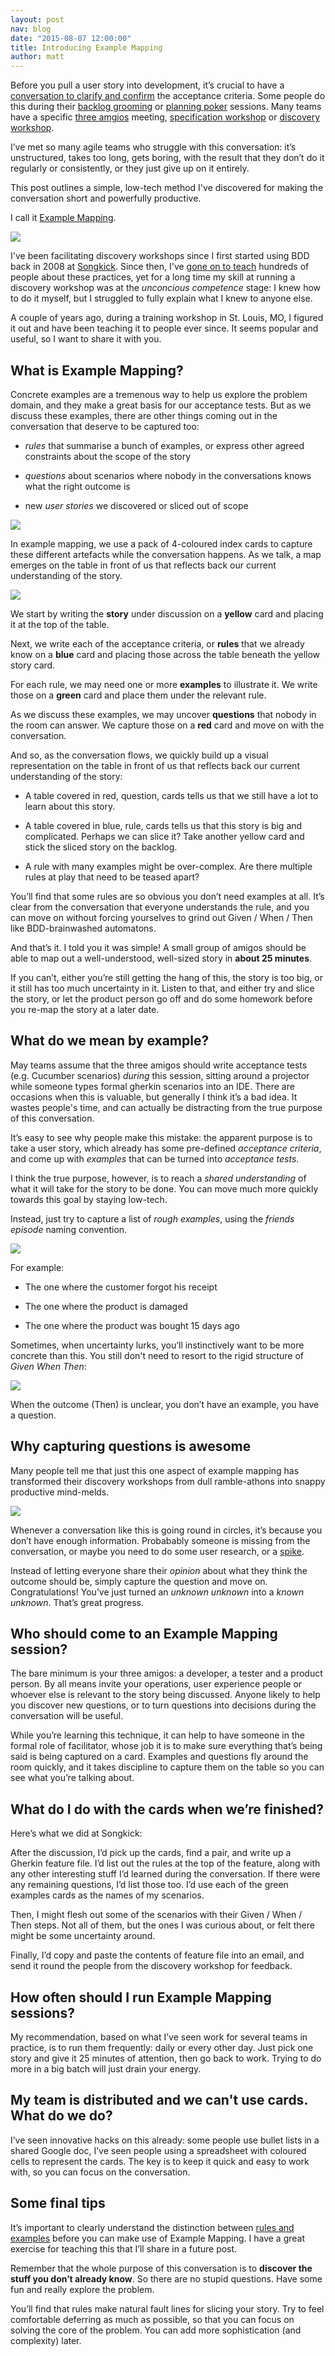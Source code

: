 ```yaml
---
layout: post
nav: blog
date: "2015-08-07 12:00:00"
title: Introducing Example Mapping
author: matt
---
```


Before you pull a user story into development, it’s crucial to have a
[conversation to clarify and
confirm](<http://ronjeffries.com/xprog/articles/expcardconversationconfirmation/>)
the acceptance criteria. Some people do this during their [backlog
grooming](<http://scrummethodology.com/scrum-backlog-grooming/>) or [planning
poker](<https://www.mountaingoatsoftware.com/agile/planning-poker>) sessions.
Many teams have a specific [three
amgios](<http://www.velocitypartners.net/blog/2014/02/11/the-3-amigos-in-agile-teams/>)
meeting, [specification
workshop](<http://gojko.net/2008/11/12/specification-workshops-an-agile-way-to-get-better-requirements/>)
or [discovery
workshop](<http://dannorth.net/2010/08/30/introducing-deliberate-discovery/>).

I’ve met so many agile teams who struggle with this conversation: it’s
unstructured, takes too long, gets boring, with the result that they don’t do it
regularly or consistently, or they just give up on it entirely.

This post outlines a simple, low-tech method I've discovered for making the
conversation short and powerfully productive.

I call it [Example Mapping](<https://twitter.com/search?q=%23ExampleMapping>).

![](<../../../static/public/images/blog/example-mapping/title.jpg>)

I've been facilitating discovery workshops since I first started using BDD back
in 2008 at [Songkick](<http://www.songkick.com/>). Since then, I've [gone on to
teach](<http://cucumber.io/training>) hundreds of people about these practices,
yet for a long time my skill at running a discovery workshop was at the
*unconcious competence* stage: I knew how to do it myself, but I struggled to
fully explain what I knew to anyone else.

A couple of years ago, during a training workshop in St. Louis, MO, I figured it
out and have been teaching it to people ever since. It seems popular and useful,
so I want to share it with you.

What is Example Mapping?
------------------------

Concrete examples are a tremenous way to help us explore the problem domain, and
they make a great basis for our acceptance tests. But as we discuss these
examples, there are other things coming out in the conversation that deserve to
be captured too:

-   *rules* that summarise a bunch of examples, or express other agreed
    constraints about the scope of the story

-   *questions* about scenarios where nobody in the conversations knows what the
    right outcome is

-   new *user stories* we discovered or sliced out of scope

![](<../../../static/public/images/blog/example-mapping/4-cards.jpg>)

In example mapping, we use a pack of 4-coloured index cards to capture these
different artefacts while the conversation happens. As we talk, a map emerges on
the table in front of us that reflects back our current understanding of the
story.

![](<../../../static/public/images/blog/example-mapping/map.jpg>)

We start by writing the **story** under discussion on a **yellow** card and
placing it at the top of the table.

Next, we write each of the acceptance criteria, or **rules** that we already
know on a **blue** card and placing those across the table beneath the yellow
story card.

For each rule, we may need one or more **examples** to illustrate it. We write
those on a **green** card and place them under the relevant rule.

As we discuss these examples, we may uncover **questions** that nobody in the
room can answer. We capture those on a **red** card and move on with the
conversation.

And so, as the conversation flows, we quickly build up a visual representation
on the table in front of us that reflects back our current understanding of the
story:

-   A table covered in red, question, cards tells us that we still have a lot to
    learn about this story.

-   A table covered in blue, rule, cards tells us that this story is big and
    complicated. Perhaps we can slice it? Take another yellow card and stick the
    sliced story on the backlog.

-   A rule with many examples might be over-complex. Are there multiple rules at
    play that need to be teased apart?

You’ll find that some rules are so obvious you don’t need examples at all. It’s
clear from the conversation that everyone understands the rule, and you can move
on without forcing yourselves to grind out Given / When / Then like
BDD-brainwashed automatons.

And that’s it. I told you it was simple! A small group of amigos should be able
to map out a well-understood, well-sized story in **about 25 minutes**.

If you can’t, either you’re still getting the hang of this, the story is too
big, or it still has too much uncertainty in it. Listen to that, and either try
and slice the story, or let the product person go off and do some homework
before you re-map the story at a later date.

What do we mean by example?
---------------------------

May teams assume that the three amigos should write acceptance tests (e.g.
Cucumber scenarios) *during* this session, sitting around a projector while
someone types formal gherkin scenarios into an IDE. There are occasions when
this is valuable, but generally I think it’s a bad idea. It wastes people's
time, and can actually be distracting from the true purpose of this
conversation.

It’s easy to see why people make this mistake: the apparent purpose is to take a
user story, which already has some pre-defined *acceptance criteria*, and come
up with *examples* that can be turned into *acceptance tests*.

I think the true purpose, however, is to reach a *shared understanding* of what
it will take for the story to be done. You can move much more quickly towards
this goal by staying low-tech.

Instead, just try to capture a list of *rough examples*, using the *friends
episode* naming convention.

![](<../../../static/public/images/blog/example-mapping/friends.jpg>)

For example:

-   The one where the customer forgot his receipt

-   The one where the product is damaged

-   The one where the product was bought 15 days ago

Sometimes, when uncertainty lurks, you’ll instinctively want to be more concrete
than this. You still don't need to resort to the rigid structure of *Given When
Then*:

![](<../../../static/public/images/blog/example-mapping/no-gherkin.jpg>)

When the outcome (Then) is unclear, you don’t have an example, you have a
question.

Why capturing questions is awesome
----------------------------------

Many people tell me that just this one aspect of example mapping has transformed
their discovery workshops from dull ramble-athons into snappy productive
mind-melds.

![](<../../../static/public/images/blog/example-mapping/question.jpg>)

Whenever a conversation like this is going round in circles, it’s because you
don’t have enough information. Probabably someone is missing from the
conversation, or maybe you need to do some user research, or a
[spike](<http://www.extremeprogramming.org/rules/spike.html>).

Instead of letting everyone share their *opinion* about what they think the
outcome should be, simply capture the question and move on. Congratulations!
You’ve just turned an *unknown unknown* into a *known unknown*. That’s great
progress.

Who should come to an Example Mapping session?
----------------------------------------------

The bare minimum is your three amigos: a developer, a tester and a product
person. By all means invite your operations, user experience people or whoever
else is relevant to the story being discussed. Anyone likely to help you
discover new questions, or to turn questions into decisions during the
conversation will be useful.

While you’re learning this technique, it can help to have someone in the formal
role of facilitator, whose job it is to make sure everything that’s being said
is being captured on a card. Examples and questions fly around the room quickly,
and it takes discipline to capture them on the table so you can see what you’re
talking about.

What do I do with the cards when we’re finished?
------------------------------------------------

Here’s what we did at Songkick:

After the discussion, I’d pick up the cards, find a pair, and write up a Gherkin
feature file. I’d list out the rules at the top of the feature, along with any
other interesting stuff I’d learned during the conversation. If there were any
remaining questions, I’d list those too. I’d use each of the green examples
cards as the names of my scenarios.

Then, I might flesh out some of the scenarios with their Given / When / Then
steps. Not all of them, but the ones I was curious about, or felt there might be
some uncertainty around.

Finally, I’d copy and paste the contents of feature file into an email, and send
it round the people from the discovery workshop for feedback.

How often should I run Example Mapping sessions?
------------------------------------------------

My recommendation, based on what I’ve seen work for several teams in practice,
is to run them frequently: daily or every other day. Just pick one story and
give it 25 minutes of attention, then go back to work. Trying to do more in a
big batch will just drain your energy.

My team is distributed and we can't use cards. What do we do?
-------------------------------------------------------------

I’ve seen innovative hacks on this already: some people use bullet lists in a
shared Google doc, I’ve seen people using a spreadsheet with coloured cells to
represent the cards. The key is to keep it quick and easy to work with, so you
can focus on the conversation.

Some final tips
---------------

It’s important to clearly understand the distinction between [rules and
examples](<http://lizkeogh.com/2011/06/20/acceptance-criteria-vs-scenarios/>)
before you can make use of Example Mapping. I have a great exercise for teaching
this that I’ll share in a future post.

Remember that the whole purpose of this conversation is to **discover the stuff
you don’t already know**. So there are no stupid questions. Have some fun and
really explore the problem.

You’ll find that rules make natural fault lines for slicing your story. Try to
feel comfortable deferring as much as possible, so that you can focus on solving
the core of the problem. You can add more sophistication (and complexity) later.
